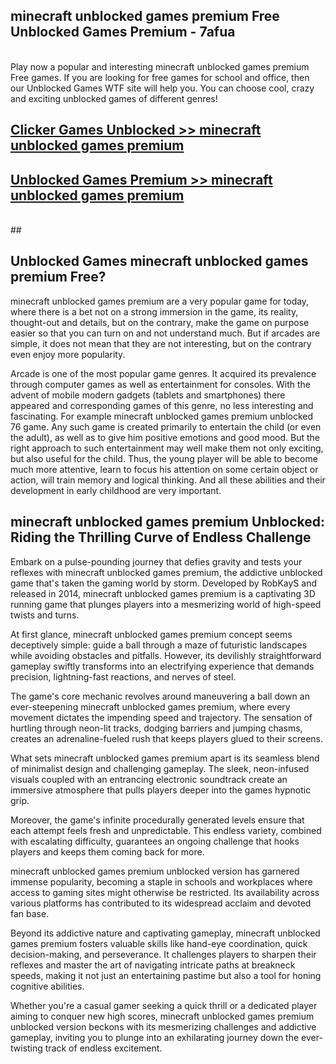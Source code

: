 ## minecraft unblocked games premium Free Unblocked Games Premium - 7afua <br>
<br>
Play now a popular and interesting minecraft unblocked games premium Free games. If you are looking for free games for school and office, then our Unblocked Games WTF site will help you. You can choose cool, crazy and exciting unblocked games of different genres!


##  [Clicker Games Unblocked >> minecraft unblocked games premium](http://freeplayer.one?title=minecraft_unblocked_games_premium&ref=05)

##  [Unblocked Games Premium >> minecraft unblocked games premium](http://freeplayer.one?title=minecraft_unblocked_games_premium&ref=05)
  <br>
  ##



## Unblocked Games minecraft unblocked games premium Free?

minecraft unblocked games premium are a very popular game for today, where there is a bet not on a strong immersion in the game, its reality, thought-out and details, but on the contrary, make the game on purpose easier so that you can turn on and not understand much. But if arcades are simple, it does not mean that they are not interesting, but on the contrary even enjoy more popularity.

Arcade is one of the most popular game genres. It acquired its prevalence through computer games as well as entertainment for consoles. With the advent of mobile modern gadgets (tablets and smartphones) there appeared and corresponding games of this genre, no less interesting and fascinating. For example minecraft unblocked games premium unblocked 76 game. Any such game is created primarily to entertain the child (or even the adult), as well as to give him positive emotions and good mood. But the right approach to such entertainment may well make them not only exciting, but also useful for the child. Thus, the young player will be able to become much more attentive, learn to focus his attention on some certain object or action, will train memory and logical thinking. And all these abilities and their development in early childhood are very important.

##  minecraft unblocked games premium Unblocked: Riding the Thrilling Curve of Endless Challenge

Embark on a pulse-pounding journey that defies gravity and tests your reflexes with minecraft unblocked games premium, the addictive unblocked game that's taken the gaming world by storm. Developed by RobKayS and released in 2014, minecraft unblocked games premium is a captivating 3D running game that plunges players into a mesmerizing world of high-speed twists and turns.

At first glance, minecraft unblocked games premium concept seems deceptively simple: guide a ball through a maze of futuristic landscapes while avoiding obstacles and pitfalls. However, its devilishly straightforward gameplay swiftly transforms into an electrifying experience that demands precision, lightning-fast reactions, and nerves of steel.

The game's core mechanic revolves around maneuvering a ball down an ever-steepening minecraft unblocked games premium, where every movement dictates the impending speed and trajectory. The sensation of hurtling through neon-lit tracks, dodging barriers and jumping chasms, creates an adrenaline-fueled rush that keeps players glued to their screens.

What sets minecraft unblocked games premium apart is its seamless blend of minimalist design and challenging gameplay. The sleek, neon-infused visuals coupled with an entrancing electronic soundtrack create an immersive atmosphere that pulls players deeper into the games hypnotic grip.

Moreover, the game's infinite procedurally generated levels ensure that each attempt feels fresh and unpredictable. This endless variety, combined with escalating difficulty, guarantees an ongoing challenge that hooks players and keeps them coming back for more.

minecraft unblocked games premium unblocked version has garnered immense popularity, becoming a staple in schools and workplaces where access to gaming sites might otherwise be restricted. Its availability across various platforms has contributed to its widespread acclaim and devoted fan base.

Beyond its addictive nature and captivating gameplay, minecraft unblocked games premium fosters valuable skills like hand-eye coordination, quick decision-making, and perseverance. It challenges players to sharpen their reflexes and master the art of navigating intricate paths at breakneck speeds, making it not just an entertaining pastime but also a tool for honing cognitive abilities.

Whether you're a casual gamer seeking a quick thrill or a dedicated player aiming to conquer new high scores, minecraft unblocked games premium unblocked version beckons with its mesmerizing challenges and addictive gameplay, inviting you to plunge into an exhilarating journey down the ever-twisting track of endless excitement.